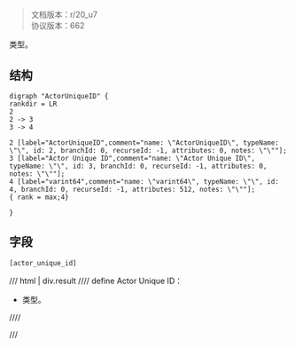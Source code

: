 # <!-- md:samp ActorUniqueID -->

> 文档版本：r/20_u7<br/>协议版本：662

<!-- md:samp ActorUniqueID -->类型。

## 结构

```viz
digraph "ActorUniqueID" {
rankdir = LR
2
2 -> 3
3 -> 4

2 [label="ActorUniqueID",comment="name: \"ActorUniqueID\", typeName: \"\", id: 2, branchId: 0, recurseId: -1, attributes: 0, notes: \"\""];
3 [label="Actor Unique ID",comment="name: \"Actor Unique ID\", typeName: \"\", id: 3, branchId: 0, recurseId: -1, attributes: 0, notes: \"\""];
4 [label="varint64",comment="name: \"varint64\", typeName: \"\", id: 4, branchId: 0, recurseId: -1, attributes: 512, notes: \"\""];
{ rank = max;4}

}

```

## 字段

```title='ActorUniqueID'
[actor_unique_id]
```

/// html | div.result
//// define
Actor Unique ID：<!-- md:samp varint64 -->

- <!-- md:samp varint64 -->类型。


////

///

